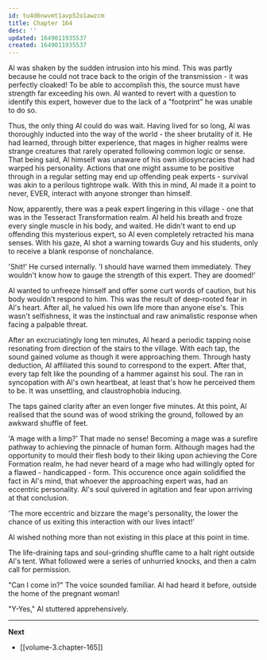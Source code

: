 ```yaml
---
id: tu4d6nwvmt1avp52o1awzcm
title: Chapter 164
desc: ''
updated: 1649011935537
created: 1649011935537
---
```


Al was shaken by the sudden intrusion into his mind. This was partly because he could not trace back to the origin of the transmission - it was perfectly cloaked! To be able to accomplish this, the source must have strength far exceeding his own. Al wanted to revert with a question to identify this expert, however due to the lack of a "footprint" he was unable to do so.

Thus, the only thing Al could do was wait. Having lived for so long, Al was thoroughly inducted into the way of the world - the sheer brutality of it. He had learned, through bitter experience, that mages in higher realms were strange creatures that rarely operated following common logic or sense. That being said, Al himself was unaware of his own idiosyncracies that had warped his personality. Actions that one might assume to be positive through in a regular setting may end up offending peak experts - survival was akin to a perilous tightrope walk. With this in mind, Al made it a point to never, EVER, interact with anyone stronger than himself.  

Now, apparently, there was a peak expert lingering in this village - one that was in the Tesseract Transformation realm. Al held his breath and froze every single muscle in his body, and waited. He didn't want to end up offending this mysterious expert, so Al even completely retracted his mana senses. With his gaze, Al shot a warning towards Guy and his students, only to receive a blank response of nonchalance.

'Shit!' He cursed internally. 'I should have warned them immediately. They wouldn't know how to gauge the strength of this expert. They are doomed!'

Al wanted to unfreeze himself and offer some curt words of caution, but his body wouldn't respond to him. This was the result of deep-rooted fear in Al's heart. After all, he valued his own life more than anyone else's. This wasn't selfishness, it was the instinctual and raw animalistic response when facing a palpable threat.

After an excruciatingly long ten minutes, Al heard a periodic tapping noise resonating from direction of the stairs to the village. With each tap, the sound gained volume as though it were approaching them. Through hasty deduction, Al affiliated this sound to correspond to the expert. After that, every tap felt like the pounding of a hammer against his soul. The ran in syncopation with Al's own heartbeat, at least that's how he perceived them to be. It was unsettling, and claustrophobia inducing.

The taps gained clarity after an even longer five minutes. At this point, Al realised that the sound was of wood striking the ground, followed by an awkward shuffle of feet.

'A mage with a limp?' That made no sense! Becoming a mage was a surefire pathway to achieving the pinnacle of human form. Although mages had the opportunity to mould their flesh body to their liking upon achieving the Core Formation realm, he had never heard of a mage who had willingly opted for a flawed - handicapped - form. This occurence once again solidified the fact in Al's mind, that whoever the approaching expert was, had an eccentric personality. Al's soul quivered in agitation and fear upon arriving at that conclusion.

'The more eccentric and bizzare the mage's personality, the lower the chance of us exiting this interaction with our lives intact!'

Al wished nothing more than not existing in this place at this point in time.

The life-draining taps and soul-grinding shuffle came to a halt right outside Al's tent. What followed were a series of unhurried knocks, and then a calm call for permission.

"Can I come in?" The voice sounded familiar. Al had heard it before, outside the home of the pregnant woman!

"Y-Yes," Al stuttered apprehensively.

____

**Next**
* [[volume-3.chapter-165]]